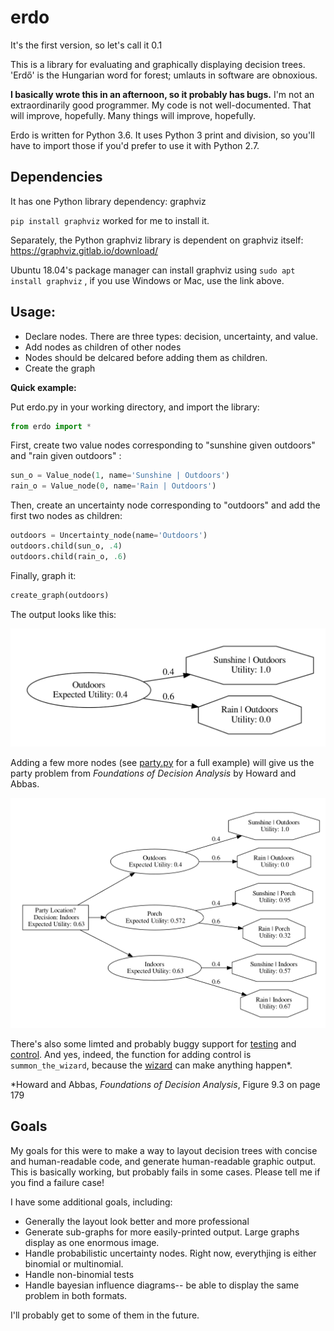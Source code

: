 # erdo

It's the first version, so let's call it 0.1

This is a library for evaluating and graphically displaying decision trees. 'Erdő' is the Hungarian word for forest; umlauts in software are obnoxious.

**I basically wrote this in an afternoon, so it probably has bugs.**
I'm not an extraordinarily good programmer. My code is not well-documented. That will improve, hopefully. Many things will improve, hopefully.

Erdo is written for Python 3.6. It uses Python 3 print and division, so you'll have to import those if you'd prefer to use it with Python 2.7.

## Dependencies

It has one Python library dependency:
graphviz

`pip install graphviz` worked for me to install it.

Separately, the Python graphviz library is dependent on graphviz itself: https://graphviz.gitlab.io/download/

Ubuntu 18.04's package manager can install graphviz using `sudo apt install graphviz` , if you use Windows or Mac, use the link above.


## Usage:
* Declare nodes. There are three types: decision, uncertainty, and value.
* Add nodes as children of other nodes
* Nodes should be delcared before adding them as children.
* Create the graph

**Quick example:**

Put erdo.py in your working directory, and import the library:
```python
from erdo import *
```

First, create two value nodes corresponding to "sunshine given outdoors" and "rain given outdoors" :
```python
sun_o = Value_node(1, name='Sunshine | Outdoors')
rain_o = Value_node(0, name='Rain | Outdoors')
```

Then, create an uncertainty node corresponding to "outdoors" and add the first two nodes as children:

```python
outdoors = Uncertainty_node(name='Outdoors')
outdoors.child(sun_o, .4)
outdoors.child(rain_o, .6)
```
Finally, graph it:

```python
create_graph(outdoors)
```
The output looks like this:

![erdo example](https://github.com/goldfrank/erdo/blob/master/example.png "erdo example")

Adding a few more nodes (see [party.py](https://github.com/goldfrank/erdo/blob/master/party.py) for a full example) will give us the party problem from _Foundations of Decision Analysis_ by Howard and Abbas.

![erdo example 2](https://github.com/goldfrank/erdo/blob/master/example2.png "erdo example 2")

There's also some limted and probably buggy support for [testing](https://github.com/goldfrank/erdo/blob/master/party_test.py) and [control](https://github.com/goldfrank/erdo/blob/master/party_control.py). And yes, indeed, the function for adding control is `summon_the_wizard`, because the [wizard](https://github.com/goldfrank/erdo/blob/master/wizard.png) can make anything happen*. 

*Howard and Abbas, _Foundations of Decision Analysis_, Figure 9.3 on page 179

## Goals

My goals for this were to make a way to layout decision trees with concise and human-readable code, and generate human-readable graphic output. This is basically working, but probably fails in some cases. Please tell me if you find a failure case!

I have some additional goals, including:
* Generally the layout look better and more professional
* Generate sub-graphs for more easily-printed output. Large graphs display as one enormous image.
* Handle probabilistic uncertainty nodes. Right now, everythjing is either binomial or multinomial.
* Handle non-binomial tests
* Handle bayesian influence diagrams-- be able to display the same problem in both formats.

I'll probably get to some of them in the future.
